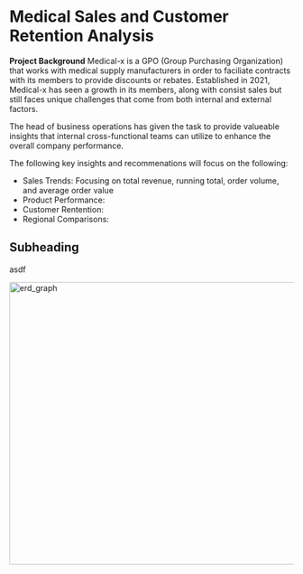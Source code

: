 # **Medical Sales and Customer Retention Analysis**

**Project Background**
Medical-x is a GPO (Group Purchasing Organization) that works with medical supply manufacturers in order to faciliate contracts with its members to provide discounts or rebates. Established in 2021, Medical-x has seen a growth in its members, along with consist sales but still faces unique challenges that come from both internal and external factors. 

The head of business operations has given the task to provide valueable insights that internal cross-functional teams can utilize to enhance the overall company performance. 

The following key insights and recommenations will focus on the following:

* Sales Trends: Focusing on total revenue, running total, order volume, and average order value
* Product Performance:
* Customer Rentention:
* Regional Comparisons:



## Subheading
asdf


<img width="700" height="500" alt="erd_graph" src="https://github.com/user-attachments/assets/6710d95f-8f87-47d6-9db7-a95753366168" />

